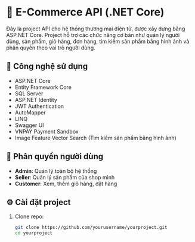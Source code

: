 # 🛒 E-Commerce API (.NET Core)

Đây là project API cho hệ thống thương mại điện tử, được xây dựng bằng ASP.NET Core. Project hỗ trợ các chức năng cơ bản như quản lý người dùng, sản phẩm, giỏ hàng, đơn hàng, tìm kiếm sản phẩm bằng hình ảnh và phân quyền theo vai trò người dùng.

## 🚀 Công nghệ sử dụng

- ASP.NET Core
- Entity Framework Core
- SQL Server
- ASP.NET Identity
- JWT Authentication
- AutoMapper
- LINQ
- Swagger UI
- VNPAY Payment Sandbox
- Image Feature Vector Search (Tìm kiếm sản phẩm bằng hình ảnh)

## 🔐 Phân quyền người dùng

- **Admin**: Quản lý toàn bộ hệ thống
- **Seller**: Quản lý sản phẩm của shop mình
- **Customer**: Xem, thêm giỏ hàng, đặt hàng

## ⚙️ Cài đặt project

1. Clone repo:
   ```bash
   git clone https://github.com/yourusername/yourproject.git
   cd yourproject
